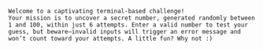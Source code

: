     Welcome to a captivating terminal-based challenge!
    Your mission is to uncover a secret number, generated randomly between 1 and 100, within just 6 attempts. Enter a valid number to test your guess, but beware—invalid inputs will trigger an error message and won’t count toward your attempts. A little fun? Why not :)

